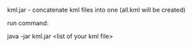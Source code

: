 kml.jar - concatenate kml files into one (all.kml will be created)

run command:

java -jar kml.jar &lt;list of your kml file&gt;
